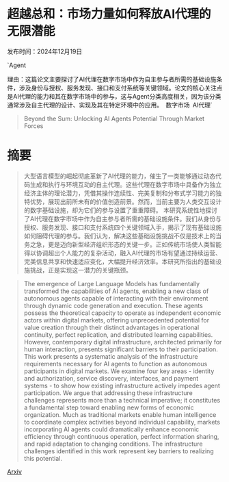 # 超越总和：市场力量如何释放AI代理的无限潜能

发布时间：2024年12月19日

`Agent

理由：这篇论文主要探讨了AI代理在数字市场中作为自主参与者所需的基础设施条件，涉及身份与授权、服务发现、接口和支付系统等关键领域。论文的核心关注点是AI代理的能力和其在数字市场中的参与，这与Agent分类高度相关，因为该分类通常涉及自主代理的设计、实现及其在特定环境中的应用。` `数字市场` `AI代理`

> Beyond the Sum: Unlocking AI Agents Potential Through Market Forces

# 摘要

> 大型语言模型的崛起彻底革新了AI代理的能力，催生了一类能够通过动态代码生成和执行与环境互动的自主代理。这些代理在数字市场中具备作为独立经济主体的理论潜力，凭借其操作连续性、完美复制和分布式学习能力的独特优势，展现出前所未有的价值创造前景。然而，当前主要为人类交互设计的数字基础设施，却为它们的参与设置了重重障碍。
    本研究系统性地探讨了AI代理在数字市场中作为自主参与者所需的基础设施条件。我们从身份与授权、服务发现、接口和支付系统四个关键领域入手，揭示了现有基础设施如何阻碍代理的参与。我们认为，解决这些基础设施挑战不仅是技术上的当务之急，更是迈向新型经济组织形态的关键一步。正如传统市场使人类智能得以协调超出个人能力的复杂活动，融入AI代理的市场有望通过持续运营、完美信息共享和快速适应变化，大幅提升经济效率。本研究所指出的基础设施挑战，正是实现这一潜力的关键瓶颈。

> The emergence of Large Language Models has fundamentally transformed the capabilities of AI agents, enabling a new class of autonomous agents capable of interacting with their environment through dynamic code generation and execution. These agents possess the theoretical capacity to operate as independent economic actors within digital markets, offering unprecedented potential for value creation through their distinct advantages in operational continuity, perfect replication, and distributed learning capabilities. However, contemporary digital infrastructure, architected primarily for human interaction, presents significant barriers to their participation.
  This work presents a systematic analysis of the infrastructure requirements necessary for AI agents to function as autonomous participants in digital markets. We examine four key areas - identity and authorization, service discovery, interfaces, and payment systems - to show how existing infrastructure actively impedes agent participation. We argue that addressing these infrastructure challenges represents more than a technical imperative; it constitutes a fundamental step toward enabling new forms of economic organization. Much as traditional markets enable human intelligence to coordinate complex activities beyond individual capability, markets incorporating AI agents could dramatically enhance economic efficiency through continuous operation, perfect information sharing, and rapid adaptation to changing conditions. The infrastructure challenges identified in this work represent key barriers to realizing this potential.

[Arxiv](https://arxiv.org/abs/2501.10388)
